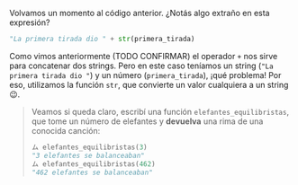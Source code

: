 Volvamos un momento al código anterior. ¿Notás algo extraño en esta expresión?

```python
"La primera tirada dio " + str(primera_tirada)
```

Como vimos anteriormente (TODO CONFIRMAR) el operador `+` nos sirve para concatenar dos strings. Pero en este caso teníamos un string (`"La primera tirada dio "`) y un número (`primera_tirada`), ¡qué problema! Por eso, utilizamos la función `str`, que convierte un valor cualquiera a un string :wink:.

> Veamos si queda claro, escribí una función `elefantes_equilibristas`, que tome un número de elefantes y **devuelva** una rima de una conocida canción:
>
> ```python
> ム elefantes_equilibristas(3)
> "3 elefantes se balanceaban"
> ム elefantes_equilibristas(462)
> "462 elefantes se balanceaban"
> ```
>
